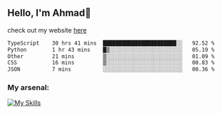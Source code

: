 
## Hello, I'm Ahmad👋

check out my website [here](https://ahmadalwi.com/)

<!--START_SECTION:waka-->

```txt
TypeScript    30 hrs 41 mins  ███████████████████████░░   92.52 %
Python        1 hr 43 mins    █▒░░░░░░░░░░░░░░░░░░░░░░░   05.19 %
Other         21 mins         ▒░░░░░░░░░░░░░░░░░░░░░░░░   01.09 %
CSS           16 mins         ▒░░░░░░░░░░░░░░░░░░░░░░░░   00.83 %
JSON          7 mins          ░░░░░░░░░░░░░░░░░░░░░░░░░   00.36 %
```

<!--END_SECTION:waka-->

### My arsenal:

[![My Skills](https://skillicons.dev/icons?i=js,ts,py,go,react,nextjs,svelte,nodejs,django,tailwind,html,css,sass,firebase,mongodb,postgres,mysql,redis,git,github,docker,vscode,figma,godot)](https://skillicons.dev)

